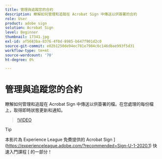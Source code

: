 ```yaml
---
title: 管理與追蹤您的合約
description: 瞭解如何管理和追蹤在 Acrobat Sign 中傳送以供簽署的合約
role: User
product: adobe sign
solution: Acrobat Sign
level: Beginner
thumbnail: 17341.jpg
exl-id: af5683ba-8376-4f0d-8985-b647f901d2c0
source-git-commit: e02b1250de94ec781e7984c6c146dbae993f5d31
workflow-type: tm+mt
source-wordcount: '70'
ht-degree: 0%

---
```


# 管理與追蹤您的合約

瞭解如何管理和追蹤在 Acrobat Sign 中傳送以供簽署的檔。在您處理的每份檔上，取得即時狀態更新和通知。

>[!VIDEO](https://video.tv.adobe.com/v/338695?hidetitle=true)

>[!TIP]
>
>本影片為 Experience League 免費提供的 Acrobat Sign ](https://experienceleague.adobe.com/?recommended=Sign-U-1-2020.1) 快速入門課程 [ 的一部分！
